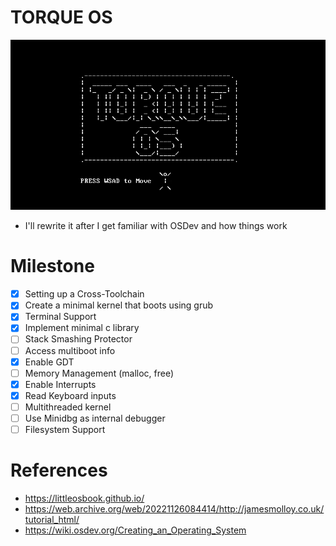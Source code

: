 # TORQUE OS
![torque os](https://github.com/002harshit/torqueOS/blob/main/media/output.gif)
- I'll rewrite it after I get familiar with OSDev and how things work

# Milestone
- [x] Setting up a Cross-Toolchain
- [x] Create a minimal kernel that boots using grub
- [x] Terminal Support
- [x] Implement minimal c library
- [ ] Stack Smashing Protector
- [ ] Access multiboot info
- [x] Enable GDT
- [ ] Memory Management (malloc, free)
- [x] Enable Interrupts
- [x] Read Keyboard inputs
- [ ] Multithreaded kernel
- [ ] Use Minidbg as internal debugger
- [ ] Filesystem Support

# References
- https://littleosbook.github.io/ 
- https://web.archive.org/web/20221126084414/http://jamesmolloy.co.uk/tutorial_html/
- https://wiki.osdev.org/Creating_an_Operating_System

